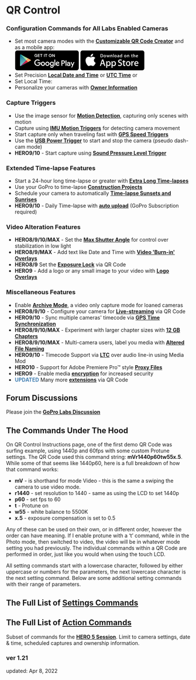 # QR Control

<script src="../jquery.min.js"></script>
<script src="../qrcodeborder.js"></script>
<style>
        #qrcode{
            width: 100%;
        }
        div{
            width: 100%;
            display: inline-block;
        }
</style>

### Configuration Commands for All Labs Enabled Cameras
* Set most camera modes with the [**Customizable QR Code Creator**](./custom)
and as a mobile app:<br>
[![google play](google-play-823.png)](https://play.google.com/store/apps/details?id=com.miscdata.qrcontrol)
[![apple app store](apple-store-823.png)](https://apps.apple.com/us/app/gopro-app/id1518134202)
* Set Precision [**Local Date and Time**](./precisiontime) or [**UTC Time**](./precisiontime_utc) or
* <div id="qrcode">Set Local Time:</div>
* Personalize your cameras with [**Owner Information**](./owner)

### Capture Triggers 
* Use the image sensor for [**Motion Detection**](./motion), capturing only scenes with motion
* Capture using [**IMU Motion Triggers**](./imutrigger) for detecting camera movement
* Start capture only when traveling fast with [**GPS Speed Triggers**](./speedtrigger) 
* Use the [**USB Power Trigger**](./usb) to start and stop the camera (pseudo dash-cam mode)
* **HERO9/10** - Start capture using [**Sound Pressure Level Trigger**](./spltrigger)

### Extended Time-lapse Features 
* Start a 24-hour long time-lapse or greater with [**Extra Long Time-lapses**](./longtimelapse)
* Use your GoPro to time-lapse [**Construction Projects**](./construction)
* Schedule your camera to automatically [**Time-lapse Sunsets and Sunrises**](./solartimelapse)
* **HERO9/10** - Daily Time-lapse with [**auto upload**](./dailytl) (GoPro Subscription required)

### Video Alteration Features
* **HERO8/9/10/MAX** - Set the [**Max Shutter Angle**](./maxshut) for control over stabilization in low light
* **HERO8/9/MAX** - Add text like Date and Time with [**Video 'Burn-in' Overlays**](./overlays)
* **HERO8/9** Set the [**Exposure Lock**](./explock) via QR Code
* **HERO9** - Add a logo or any small image to your video with [**Logo Overlays**](./logo)

### Miscellaneous Features
* Enable [**Archive Mode**](./archive), a video only capture mode for loaned cameras 
* **HERO8/9/10** - Configure your camera for [**Live-streaming**](./rtmp) via QR Code
* **HERO9/10** - Sync multiple cameras' timecode via [**GPS Time Synchronization**](./gpssync)
* **HERO8/9/10/MAX** - Experiment with larger chapter sizes with [**12 GB Chapters**](./chapters)
* **HERO8/9/10/MAX** - Multi-camera users, label you media with [**Altered File Naming**](./basename)
* **HERO9/10** - Timecode Support via [**LTC**](./ltc) over audio line-in using Media Mod 
* **HERO10** - Support for Adobe Premiere Pro™ style [**Proxy Files**](./proxies) 
* **HERO9** - Enable media [**encryption**](./encrypt) for increased security
* <span style="color:steelblue">**UPDATED**</span> Many more [**extensions**](./extensions) via QR Code

## Forum Discussions 

Please join the [**GoPro Labs Discussion**](https://community.gopro.com/s/gopro-labs)

## The Commands Under The Hood 

On QR Control Instructions page, one of the first demo QR Code was surfing example, using 1440p and 60fps with some custom Protune settings. The QR Code used this command string: **mVr1440p60tw55x.5**. While some of that seems like 1440p60, here is a full breakdown of how that command works:

* **mV** - is shorthand for mode Video - this is the same a swiping the camera to use video mode.
* **r1440** - set resolution to 1440 - same as using the LCD to set 1440p
* **p60** - set fps to 60 
* **t** - Protune on
* **w55** - white balance to 5500K
* **x.5** - exposure compensation is set to 0.5
  
Any of these can be used on their own, or in different order, however the order can have meaning.  If I enable protune with a ‘t’ command, while in the Photo mode, then switched to video, the video will be in whatever mode setting you had previously. The individual commands within a QR Code are performed in order, just like you would when using the touch LCD.

All setting commands start with a lowercase character, followed by either uppercase or numbers for the parameters, the next lowercase character is the next setting command. Below are some additional setting commands with their range of parameters.

## The Full List of [**Settings Commands**](./settings)

## The Full List of [**Action Commands**](./actions)

Subset of commands for the [**HERO 5 Session**](./session5). Limit to camera settings, date & time, scheduled captures and ownership information.


### ver 1.21
updated: Apr 8, 2022


<script>
var once = true;
var qrcode;
var cmd = "";

function makeQR() {	
  if(once === true)
  {
    qrcode = new QRCode(document.getElementById("qrcode"), 
    {
      text : "oT0",
      width : 360,
      height : 360,
      correctLevel : QRCode.CorrectLevel.M
    });
    once = false;
  }
}
function padTime(i) {
  if (i < 10) {i = "0" + i;}  // add zero in front of numbers < 10
  return i;
}
function timeLoop()
{
  var today;
  var yy,mm,dd,h,m,s;
  
  today = new Date();
  yy = today.getFullYear() - 2000;
  mm = today.getMonth() + 1;
  dd = today.getDate();
  h = today.getHours();
  m = today.getMinutes();
  s = today.getSeconds();
  ms = today.getMilliseconds();
  yy = padTime(yy);
  mm = padTime(mm);
  dd = padTime(dd);
  h = padTime(h);
  m = padTime(m);
  s = padTime(s);
  


  cmd = "oT" + yy + mm + dd + h + m + s;
  qrcode.clear(); 
  qrcode.makeCode(cmd);
 
  var t = setTimeout(timeLoop, 500);
}

function myReloadFunction() {
  location.reload();
}

makeQR();
timeLoop();

</script>